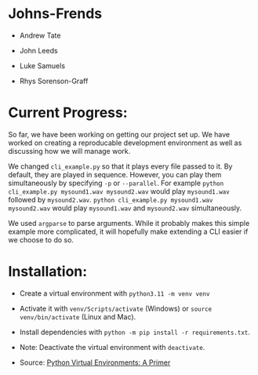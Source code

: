 # Johns-Frends

* Andrew Tate

* John Leeds

* Luke Samuels

* Rhys Sorenson-Graff

# Current Progress:

So far, we have been working on getting our project set up.  We have worked on
creating a reproducable development environment as well as discussing how we will
manage work.

We changed `cli_example.py` so that it plays every file passed to it.
By default, they are played in sequence. However, you can play them simultaneously
by specifying `-p` or `--parallel`.
For example `python cli_example.py mysound1.wav mysound2.wav` would play 
`mysound1.wav` followed by `mysound2.wav`.
`python cli_example.py mysound1.wav mysound2.wav` would play 
`mysound1.wav` and `mysound2.wav` simultaneously.

We used `argparse` to parse arguments.  While it probably makes this simple
example more complicated, it will hopefully make extending a CLI easier if we
choose to do so.

# Installation:

* Create a virtual environment with `python3.11 -m venv venv`

* Activate it with `venv/Scripts/activate` (Windows) or `source venv/bin/activate` (Linux and Mac).

* Install dependencies with `python -m pip install -r requirements.txt`.

* Note: Deactivate the virtual environment with `deactivate`.

* Source: [Python Virtual Environments: A Primer](https://realpython.com/python-virtual-environments-a-primer)
